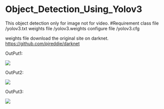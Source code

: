 # Object_Detection_Using_Yolov3
This object detection only for image not for video.
#Requirement
class file /yolov3.txt
weights file /yolov3.weights
configure file /yolov3.cfg

weights file download the original site on darknet.
https://github.com/pjreddie/darknet

OutPut1:

<image src = "OutPut101.png">
  
OutPut2:

<image src ="OutPut102.png">
  
  
  
OutPut3:


<image src ="OutPut103.png">
  
  
  
  


